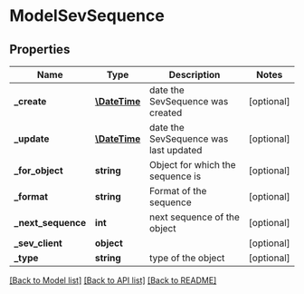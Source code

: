 # ModelSevSequence

## Properties
Name | Type | Description | Notes
------------ | ------------- | ------------- | -------------
**_create** | [**\DateTime**](\DateTime.md) | date the SevSequence was created | [optional] 
**_update** | [**\DateTime**](\DateTime.md) | date the SevSequence was last updated | [optional] 
**_for_object** | **string** | Object for which the sequence is | [optional] 
**_format** | **string** | Format of the sequence | [optional] 
**_next_sequence** | **int** | next sequence of the object | [optional] 
**_sev_client** | **object** |  | [optional] 
**_type** | **string** | type of the object | [optional] 

[[Back to Model list]](../README.md#documentation-for-models) [[Back to API list]](../README.md#documentation-for-api-endpoints) [[Back to README]](../README.md)


